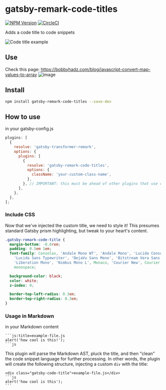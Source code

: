 # gatsby-remark-code-titles

[![NPM Version](https://img.shields.io/npm/v/gatsby-remark-code-titles.svg)](https://www.npmjs.com/package/gatsby-remark-code-titles) [![CircleCI](https://circleci.com/gh/DSchau/gatsby-remark-code-titles.svg?style=svg)](https://circleci.com/gh/DSchau/gatsby-remark-code-titles)

Adds a code title to code snippets

![Code title example](./example/code-title.png)

## Use
Check this page: https://bobbyhadz.com/blog/javascript-convert-map-values-to-array
![image](https://user-images.githubusercontent.com/1471688/196732330-72279e11-6ecf-4e74-aa11-92b1c6ed2f21.png)


## Install

```bash
npm install gatsby-remark-code-titles --save-dev
```

## How to use

in your gatsby-config.js

```js
plugins: [
  {
    resolve: 'gatsby-transformer-remark',
    options: {
      plugins: [
        {
          resolve: 'gatsby-remark-code-titles',
          options: {
            className: 'your-custom-class-name',
          },
        }, // IMPORTANT: this must be ahead of other plugins that use code blocks
      ],
    },
  },
];
```

### Include CSS

Now that we've injected the custom title, we need to style it! This presumes standard Gatsby prism highlighting, but tweak to your heart's content.

```css
.gatsby-remark-code-title {
  margin-bottom: -0.6rem;
  padding: 0.5em 1em;
  font-family: Consolas, 'Andale Mono WT', 'Andale Mono', 'Lucida Console',
    'Lucida Sans Typewriter', 'DejaVu Sans Mono', 'Bitstream Vera Sans Mono',
    'Liberation Mono', 'Nimbus Mono L', Monaco, 'Courier New', Courier,
    monospace;

  background-color: black;
  color: white;
  z-index: 0;

  border-top-left-radius: 0.3em;
  border-top-right-radius: 0.3em;
}
```

### Usage in Markdown

in your Markdown content

````
```js:title=example-file.js
alert('how cool is this!');
```js
````

This plugin will parse the Markdown AST, pluck the title, and then "clean" the code snippet language for further processing. In other words, the plugin will create the following structure, injecting a custom `div` with the title:

````
<div class="gatsby-code-title">example-file.js</div>
```js
alert('how cool is this');
```
````
